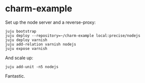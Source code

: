 charm-example
=============

Set up the node server and a reverse-proxy:

    juju bootstrap 
    juju deploy --repository=~/charm-example local:precise/nodejs
    juju deploy varnish
    juju add-relation varnish nodejs
    juju expose varnish

And scale up:

    juju add-unit -n5 nodejs

Fantastic.
